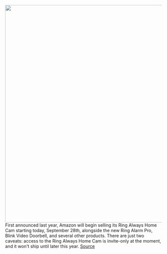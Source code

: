 <img src='https://cdn.vox-cdn.com/thumbor/EvxnhpuK3eT9QL9ob3Yq3OMmmu4=/0x0:1000x667/1200x800/filters:focal(420x254:580x414)/cdn.vox-cdn.com/uploads/chorus_image/image/69921292/Ring_Always_Home_Cam_Lifestyle_Press_Image.0.jpeg' width='700px' /><br/>
First announced last year, Amazon will begin selling its Ring Always Home Cam starting today, September 28th, alongside the new Ring Alarm Pro, Blink Video Doorbell, and several other products. There are just two caveats: access to the Ring Always Home Cam is invite-only at the moment, and it won't ship until later this year.
<a href='https://www.theverge.com/2021/9/28/22698424/amazon-ring-always-home-cam-drone-preorder-invite-sign-up-how-to'> Source <a/>